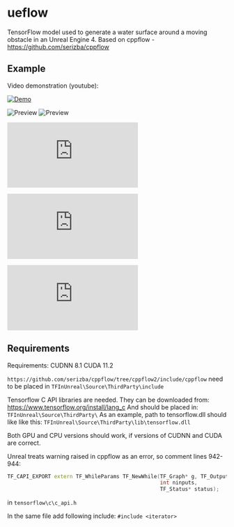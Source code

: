 # ueflow
TensorFlow model used to generate a water surface around a moving obstacle in an Unreal Engine 4.
Based on cppflow - https://github.com/serizba/cppflow

## Example
Video demonstration (youtube):

[![Demo](http://img.youtube.com/vi/oB-kbE85IRU/0.jpg)](https://www.youtube.com/watch?v=oB-kbE85IRU)

![Preview](examples/simple.gif)
![Preview](examples/complex.gif)

![Part of thesis PL](http://www.pkowalski.com/wp_portfolio/wp-content/uploads/2023/11/skrot_mgr.pdf)

![Part of thesis EN](http://www.pkowalski.com/wp_portfolio/wp-content/uploads/2022/02/short_EN.pdf)

[![Thesis](http://www.pkowalski.com/wp_portfolio/wp-content/uploads/2023/11/Pawe%C5%82_Kowalski-G%C5%82%C4%99bokie_sieci_w_grach_m_2023-2.pdf)
](http://www.pkowalski.com/wp_portfolio/wp-content/uploads/2023/11/Pawe%C5%82_Kowalski-G%C5%82%C4%99bokie_sieci_w_grach_m_2023-2.pdf)

## Requirements
Requirements:
CUDNN 8.1
CUDA 11.2

`https://github.com/serizba/cppflow/tree/cppflow2/include/cppflow` need to be placed in `TFInUnreal\Source\ThirdParty\include`

Tensorflow C API libraries are needed. They can be downloaded from:
https://www.tensorflow.org/install/lang_c
And should be placed in:
`TFInUnreal\Source\ThirdParty\`
As an example, path to tensorflow.dll should like like this:
`TFInUnreal\Source\ThirdParty\lib\tensorflow.dll`

Both GPU and CPU versions should work, if versions of CUDNN and CUDA are correct.

Unreal treats warning raised in cppflow as an error, so comment lines 942-944:

``` c++
TF_CAPI_EXPORT extern TF_WhileParams TF_NewWhile(TF_Graph* g, TF_Output* inputs,
                                                 int ninputs,
                                                 TF_Status* status);
```

in `tensorflow\c\c_api.h`

In the same file add following include:
`#include <iterator>`
